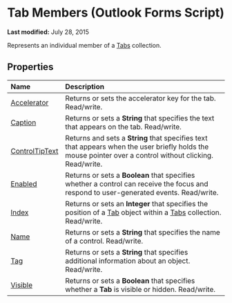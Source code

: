 
# Tab Members (Outlook Forms Script)

 **Last modified:** July 28, 2015

Represents an individual member of a  [Tabs](0b209e50-60c7-e991-f0fb-627dd17cb7ec.md) collection.

## Properties



|**Name**|**Description**|
|:-----|:-----|
| [Accelerator](474be3a4-bc6b-4444-5967-ce36e0d3c835.md)|Returns or sets the accelerator key for the tab. Read/write.|
| [Caption](62291fb8-8f56-4465-0afa-9085abeeaa72.md)|Returns or sets a  **String** that specifies the text that appears on the tab. Read/write.|
| [ControlTipText](13403824-7899-0494-3836-3a09d1804fad.md)|Returns and sets a  **String** that specifies text that appears when the user briefly holds the mouse pointer over a control without clicking. Read/write.|
| [Enabled](1829c0da-297a-bdeb-db35-ecf0cc447461.md)|Returns or sets a  **Boolean** that specifies whether a control can receive the focus and respond to user-generated events. Read/write.|
| [Index](2cacd35e-edd4-6733-e932-a05114134754.md)|Returns or sets an  **Integer** that specifies the position of a [Tab](b5571953-0e47-a994-3e82-4e439a77afa8.md) object within a [Tabs](0b209e50-60c7-e991-f0fb-627dd17cb7ec.md) collection. Read/write.|
| [Name](270b9d06-fdba-44a4-ba4c-b6b1a57a80d1.md)|Returns or sets a  **String** that specifies the name of a control. Read/write.|
| [Tag](b1745b94-6d04-c425-618c-7af915ca8691.md)|Returns or sets a  **String** that specifies additional information about an object. Read/write.|
| [Visible](559ec217-e55f-698e-6779-a7e9e15529e1.md)|Returns or sets a  **Boolean** that specifies whether a **Tab** is visible or hidden. Read/write.|


